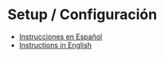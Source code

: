 # Setup / Configuración

- [Instrucciones en Español](SETUP_ES.md)
- [Instructions in English](SETUP_EN.md)
